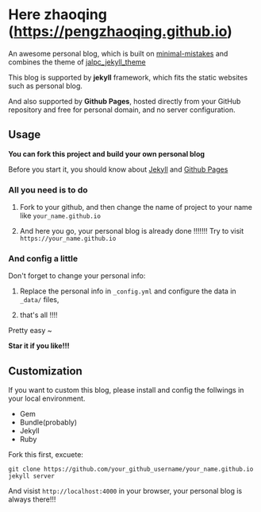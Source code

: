 # Here zhaoqing (https://pengzhaoqing.github.io)

An awesome personal blog, which is built on [minimal-mistakes](https://github.com/mmistakes/minimal-mistakes/) and combines the theme of [jalpc_jekyll_theme](https://github.com/Jack614/jalpc_jekyll_theme) 

This blog is supported by **jekyll** framework, which fits the static websites such as personal blog. 

And also supported by **Github Pages**, hosted directly from your GitHub repository and free for personal domain, and no server configuration.

## Usage 

**You can fork this project and build your own personal blog**

Before you start it, you should know about [Jekyll](https://jekyllrb.com/) and [Github Pages](https://pages.github.com/)

### All you need is to do 

1. Fork to your github, and then change the name of project to your name like `your_name.github.io`

2. And here you go, your personal blog is already done !!!!!!! Try to visit `https://your_name.github.io`

### And config a little

Don't forget to change your personal info:

1. Replace the personal info in  `_config.yml` and configure the data in `_data/` files, 

2. that's all !!!!

Pretty easy ~

**Star it if you like!!!**

## Customization 

If you want to custom this blog, please install and config the follwings in your local environment.

* Gem
* Bundle(probably)
* Jekyll
* Ruby

Fork this first, excuete: 

```
git clone https://github.com/your_github_username/your_name.github.io
jekyll server 
```
And visist `http://localhost:4000` in your browser, your personal blog is always there!!!
